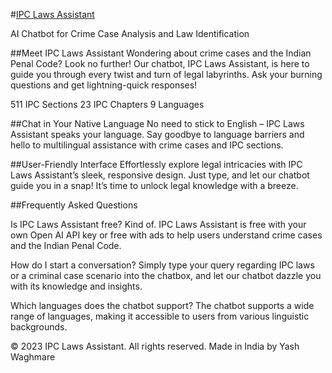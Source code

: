 #[IPC Laws Assistant](https://ipc-laws-assistant.framer.ai/)

AI Chatbot for Crime Case Analysis and Law Identification

##Meet IPC Laws Assistant
Wondering about crime cases and the Indian Penal Code? Look no further! Our chatbot, IPC Laws Assistant, is here to guide you through every twist and turn of legal labyrinths. Ask your burning questions and get lightning-quick responses!

511 IPC Sections
23 IPC Chapters
9 Languages

##Chat in Your Native Language
No need to stick to English – IPC Laws Assistant speaks your language. Say goodbye to language barriers and hello to multilingual assistance with crime cases and IPC sections.

##User-Friendly Interface
Effortlessly explore legal intricacies with IPC Laws Assistant’s sleek, responsive design. Just type, and let our chatbot guide you in a snap! It’s time to unlock legal knowledge with a breeze.

##Frequently Asked Questions

Is IPC Laws Assistant free?
Kind of. IPC Laws Assistant is free with your own Open AI API key or free with ads to help users understand crime cases and the Indian Penal Code.

How do I start a conversation?
Simply type your query regarding IPC laws or a criminal case scenario into the chatbox, and let our chatbot dazzle you with its knowledge and insights.

Which languages does the chatbot support?
The chatbot supports a wide range of languages, making it accessible to users from various linguistic backgrounds.

© 2023 IPC Laws Assistant. All rights reserved.
Made in India by Yash Waghmare
